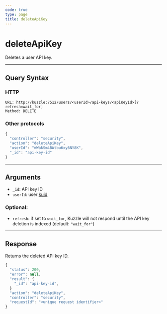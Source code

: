 ```yaml
---
code: true
type: page
title: deleteApiKey
---
```


# deleteApiKey

Deletes a user API key.

---

## Query Syntax

### HTTP

```http
URL: http://kuzzle:7512/users/<userId>/api-keys/<apiKeyId>[?refresh=wait_for]
Method: DELETE
```

### Other protocols

```js
{
  "controller": "security",
  "action": "deleteApiKey",
  "userId": "mWakSm4BWtbu6xy6NY8K",
  "_id": "api-key-id"
}
```

---

## Arguments

- `_id`: API key ID
- `userId`: user [kuid](/core/2/guides/main-concepts/5-authentication#kuzzle-user-identifier-kuid)

### Optional:

- `refresh`: if set to `wait_for`, Kuzzle will not respond until the API key deletion is indexed (default: `"wait_for"`)

---

## Response

Returns the deleted API key ID.

```js
{
  "status": 200,
  "error": null,
  "result": {
    "_id": "api-key-id",
  }
  "action": "deleteApiKey",
  "controller": "security",
  "requestId": "<unique request identifier>"
}
```

